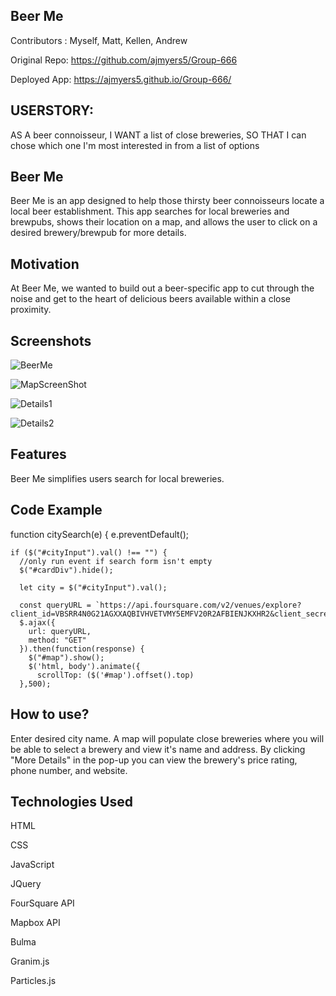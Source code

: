 ## Beer Me
Contributors : Myself, Matt, Kellen, Andrew

Original Repo: https://github.com/ajmyers5/Group-666

Deployed App: https://ajmyers5.github.io/Group-666/


## USERSTORY:
AS A beer connoisseur, I WANT a list of close breweries, SO THAT I can chose which one I'm most interested in from a list of options

## Beer Me
Beer Me is an app designed to help those thirsty beer connoisseurs locate a local beer establishment.  This app searches for local breweries and brewpubs, shows their location on a map, and allows the user to click on a desired brewery/brewpub for more details.

## Motivation
At Beer Me, we wanted to build out a beer-specific app to cut through the noise and get to the heart of delicious beers available within a close proximity.

## Screenshots
![BeerMe](https://user-images.githubusercontent.com/56936352/73216540-c9930780-411b-11ea-8f59-0eccb069f68f.png)

![MapScreenShot](https://user-images.githubusercontent.com/56936352/73318709-da1cae00-41ff-11ea-91f8-50b4756dcc57.png)

![Details1](https://user-images.githubusercontent.com/56936352/73318898-6cbd4d00-4200-11ea-88c9-1d26eb87043c.png)

![Details2](https://user-images.githubusercontent.com/56936352/73318941-878fc180-4200-11ea-9ccb-87fb7e1d9260.png)


## Features
Beer Me simplifies users search for local breweries.

## Code Example
  function citySearch(e) {
    e.preventDefault();

    if ($("#cityInput").val() !== "") {
      //only run event if search form isn't empty
      $("#cardDiv").hide();

      let city = $("#cityInput").val();

      const queryURL = `https://api.foursquare.com/v2/venues/explore?client_id=VBSRR4N0G21AGXXAQBIVHVETVMY5EMFV20R2AFBIENJKXHR2&client_secret=CI51EWKVLWPWG4YXIT1LR5OOKWDJDM3OLQVJBZRPC0QPCD0V&v=20180323&limit=10&near=${city}&query=brewery`;
      $.ajax({
        url: queryURL,
        method: "GET"
      }).then(function(response) {
        $("#map").show();
        $('html, body').animate({
          scrollTop: ($('#map').offset().top)
      },500);

## How to use?
Enter desired city name.  A map will populate close breweries where you will be able to select a brewery and view it's name and address. By clicking "More Details" in the pop-up you can view the brewery's price rating, phone number, and website.

## Technologies Used

HTML

CSS

JavaScript

JQuery

FourSquare API

Mapbox API

Bulma

Granim.js

Particles.js
